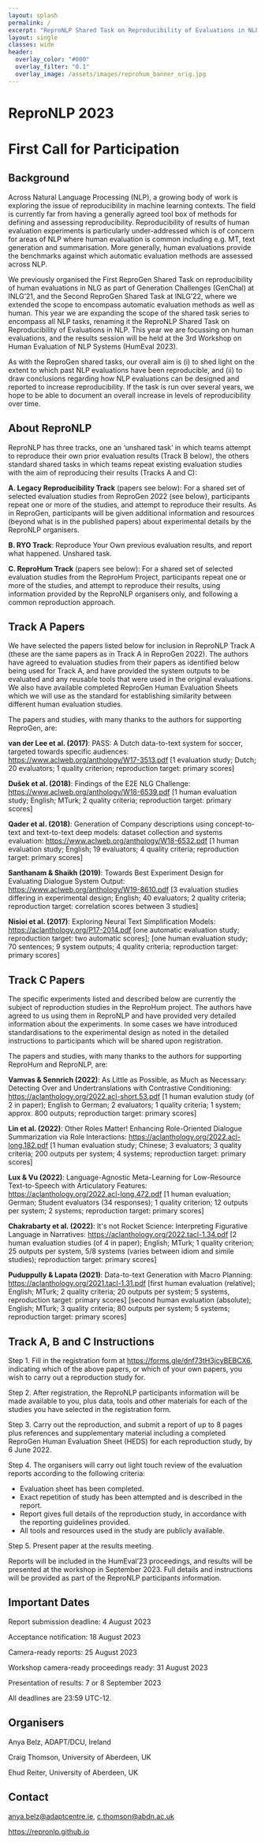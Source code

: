 ```yaml
---
layout: splash
permalink: /
excerpt: "ReproNLP Shared Task on Reproducibility of Evaluations in NLP"
layout: single
classes: wide
header:
  overlay_color: "#000"
  overlay_filter: "0.1"
  overlay_image: /assets/images/reprohum_banner_orig.jpg
---
```


# ReproNLP 2023

# First Call for Participation

## Background

Across Natural Language Processing (NLP), a growing body of work is exploring the issue of reproducibility in machine learning contexts. The field is currently far from having a generally agreed tool box of methods for defining and assessing reproducibility. Reproducibility of results of human evaluation experiments is particularly under-addressed which is of concern for areas of NLP where human evaluation is common including e.g. MT, text generation and summarisation. More generally, human evaluations provide the benchmarks against which automatic evaluation methods are assessed across NLP.

We previously organised the First ReproGen Shared Task on reproducibility of human evaluations in NLG as part of Generation Challenges (GenChal) at INLG’21, and the Second ReproGen Shared Task at INLG’22, where we extended the scope to encompass automatic evaluation methods as well as human. This year we are expanding the scope of the shared task series to encompass all NLP tasks, renaming it the ReproNLP Shared Task on Reproducibility of Evaluations in NLP. This year we are focussing on human evaluations, and the results session will be held at the 3rd Workshop on Human Evaluation of NLP Systems (HumEval 2023). 

As with the ReproGen shared tasks, our overall aim is (i) to shed light on the extent to which past NLP evaluations have been reproducible, and (ii) to draw conclusions regarding how NLP evaluations can be designed and reported to increase reproducibility. If the task is run over several years, we hope to be able to document an overall increase in levels of reproducibility over time.

## About ReproNLP

ReproNLP has three tracks, one an ‘unshared task’ in which teams attempt to reproduce their own prior evaluation results (Track B below), the others standard shared tasks in which teams repeat existing evaluation studies with the aim of reproducing their results (Tracks A and C):

**A. Legacy Reproducibility Track** (papers see below): For a shared set of selected evaluation studies from ReproGen 2022 (see below), participants repeat one or more of the studies, and attempt to reproduce their results. As in ReproGen, participants will be given additional information and resources (beyond what is in the published papers) about experimental details by the ReproNLP organisers.

**B. RYO Track**: Reproduce Your Own previous evaluation results, and report what happened. Unshared task.

**C. ReproHum Track** (papers see below): For a shared set of selected evaluation studies from the ReproHum Project, participants repeat one or more of the studies, and attempt to reproduce their results, using information provided by the ReproNLP organisers only, and following a common reproduction approach.

## Track A Papers

We have selected the papers listed below for inclusion in ReproNLP Track A (these are the same papers as in Track A in ReproGen 2022). The authors have agreed to evaluation studies from their papers as identified below being used for Track A, and have provided the system outputs to be evaluated and any reusable tools that were used in the original evaluations. We also have available completed ReproGen Human Evaluation Sheets which we will use as the standard for establishing similarity between different human evaluation studies.

The papers and studies, with many thanks to the authors for supporting ReproGen, are:

**van der Lee et al. (2017)**: PASS: A Dutch data-to-text system for soccer, targeted towards specific audiences: <https://www.aclweb.org/anthology/W17-3513.pdf> [1 evaluation study; Dutch; 20 evaluators; 1 quality criterion; reproduction target: primary scores]

**Dušek et al. (2018)**: Findings of the E2E NLG Challenge: <https://www.aclweb.org/anthology/W18-6539.pdf> [1 human evaluation study; English; MTurk; 2 quality criteria; reproduction target: primary scores]

**Qader et al. (2018)**: Generation of Company descriptions using concept-to-text and text-to-text deep models: dataset collection and systems evaluation: <https://www.aclweb.org/anthology/W18-6532.pdf> [1 human evaluation study; English; 19 evaluators; 4 quality criteria; reproduction target: primary scores]

**Santhanam & Shaikh (2019)**: Towards Best Experiment Design for Evaluating Dialogue System Output: <https://www.aclweb.org/anthology/W19-8610.pdf> [3 evaluation studies differing in experimental design; English; 40 evaluators; 2 quality criteria; reproduction target: correlation scores between 3 studies]

**Nisioi et al. (2017)**: Exploring Neural Text Simplification Models: <https://aclanthology.org/P17-2014.pdf> [one automatic evaluation study; reproduction target: two automatic scores]; [one human evaluation study; 70 sentences; 9 system outputs; 4 quality criteria; reproduction target: primary scores]

## Track C Papers

The specific experiments listed and described below are currently the subject of reproduction studies in the ReproHum project. The authors have agreed to us using them in ReproNLP and have provided very detailed information about the experiments. In some cases we have introduced standardisations to the experimental design as noted in the detailed instructions to participants which will be shared upon registration. 

The papers and studies, with many thanks to the authors for supporting ReproHum and ReproNLP, are:

**Vamvas & Sennrich (2022)**:  As Little as Possible, as Much as Necessary: Detecting Over and Undertranslations with Contrastive Conditioning:  <https://aclanthology.org/2022.acl-short.53.pdf> [1 human evalution study (of 2 in paper); English to German; 2 evaluators; 1 quality criteria; 1 system; approx. 800 outputs; reproduction target:  primary scores]

**Lin et al. (2022)**:  Other Roles Matter! Enhancing Role-Oriented Dialogue Summarization via Role Interactions:  <https://aclanthology.org/2022.acl-long.182.pdf> [1 human evaluation study; Chinese; 3 evaluators; 3 quality criteria; 200 outputs per system; 4 systems; reproduction target: primary scores]

**Lux & Vu (2022)**:  Language-Agnostic Meta-Learning for Low-Resource Text-to-Speech with Articulatory Features:  <https://aclanthology.org/2022.acl-long.472.pdf>  [1 human evaluation; German; Student evaluators (34 responses); 1 quality criterion; 12 outputs per system; 2 systems; reproduction target:  primary scores]

**Chakrabarty et al. (2022)**:  It's not Rocket Science: Interpreting Figurative Language in Narratives:  <https://aclanthology.org/2022.tacl-1.34.pdf>  [2 human evaluation studies (of 4 in paper);  English;  MTurk; 1 quality criterion; 25 outputs per system, 5/8 systems (varies between idiom and simile studies); reproduction target:  primary scores]

**Puduppully & Lapata (2021)**:  Data-to-text Generation with Macro Planning:  <https://aclanthology.org/2021.tacl-1.31.pdf>  [first human evaluation (relative); English; MTurk; 2 quality criteria; 20 outputs per system; 5 systems, reproduction target: primary scores] [second human evaluation (absolute); English; MTurk; 3 quality criteria; 80 outputs per system; 5 systems; reproduction target: primary scores]

## Track A, B and C Instructions

Step 1. Fill in the registration form at <https://forms.gle/dnf73tH3jcyBEBCX6>, indicating which of the above papers, or which of your own papers, you wish to carry out a reproduction study for.

Step 2. After registration, the ReproNLP participants information will be made available to you, plus data, tools and other materials for each of the studies you have selected in the registration form.

Step 3. Carry out the reproduction, and submit a report of up to 8 pages plus references and supplementary material including a completed ReproGen Human Evaluation Sheet (HEDS) for each reproduction study, by 6 June 2022.

Step 4. The organisers will carry out light touch review of the evaluation reports according to the following criteria:

* Evaluation sheet has been completed.
* Exact repetition of study has been attempted and is described in the report.
* Report gives full details of the reproduction study, in accordance with the reporting guidelines provided.
* All tools and resources used in the study are publicly available.

Step 5. Present paper at the results meeting.

Reports will be included in the HumEval’23 proceedings, and results will be presented at the workshop in September 2023. Full details and instructions will be provided as part of the ReproNLP participants information.

## Important Dates

Report submission deadline: 4 August 2023

Acceptance notification: 18 August 2023

Camera-ready reports: 25 August 2023

Workshop camera-ready proceedings ready: 31 August 2023

Presentation of results: 7 or 8 September 2023

All deadlines are 23:59 UTC-12.

## Organisers

Anya Belz, ADAPT/DCU, Ireland

Craig Thomson, University of Aberdeen, UK

Ehud Reiter, University of Aberdeen, UK

## Contact

anya.belz@adaptcentre.ie, c.thomson@abdn.ac.uk 

<https://repronlp.github.io>
